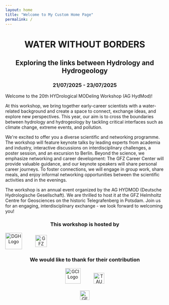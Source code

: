 ```yaml
---
layout: home
title: "Welcome to My Custom Home Page"
permalink: /
---
```


<h1 style="text-align: center;">WATER WITHOUT BORDERS</h1>

<h2 style="text-align: center;">Exploring the links between Hydrology and Hydrogeology</h2>

<h3 style="text-align: center;">21/07/2025 - 23/07/2025</h3>

Welcome to the 20th HYDrological MODeling Workshop (AG HydMod)! 

At this workshop, we bring together early-career scientists with a water-related background and create a space to connect, exchange ideas, and explore new perspectives. This year, our aim is to cross the boundaries between hydrology and hydrogeology by tackling critical interfaces such as climate change, extreme events, and pollution.

We're excited to offer you a diverse scientific and networking programme. The workshop will feature keynote talks by leading experts from academia and industry, interactive discussions on interdisciplinary challenges, a poster session, and an excursion to Berlin. Beyond the science, we emphasize networking and career development: The GFZ Career Center will provide valuable guidance, and our keynote speakers will share personal career journeys. To foster connections, we will engage in group work, share meals, and enjoy informal networking opportunities between the scientific activities and in the evenings.

The workshop is an annual event organized by the AG HYDMOD (Deutsche Hydrologische Gesellschaft). We are thrilled to host it at the GFZ Helmholtz Centre for Geosciences on the historic Telegrafenberg in Potsdam. Join us for an engaging, interdisciplinary exchange - we look forward to welcoming you!

<h3 style="text-align: center;">This workshop is hosted by</h3>
<div style="text-align: center; background-color: transparent; border: none; padding: 0; margin: 0; display: inline-block;">
    <img src="DGHLOGO.png" alt="DGH Logo" style="height: 1.4cm; width: auto; display: inline-block; margin-right: 1cm; vertical-align: middle;" />
    <img src="GFZLOGO.png" alt="GFZ Logo" style="height: 1cm; width: auto; display: inline-block; vertical-align: middle;" />
</div>

<h3 style="text-align: center;">We would like to thank for their contribution</h3>
<div style="text-align: center; background-color: transparent; border: none; padding: 0; margin: 0;">
    <img src="GCILOGO.png" alt="GCI Logo" style="height: 1.3cm; width: auto; display: inline-block; margin-right: 1cm;" />
    <img src="TAUWLOGO.png" alt="TAUW Logo" style="height: 0.9cm; width: auto; display: inline-block;" />
    <br style="clear: both;" />
    <img src="GEOXLOGO.png" alt="GEOX Logo" style="height: 0.8cm; width: auto; display: inline-block; margin-top: 0.5cm;" />
</div>
